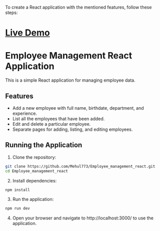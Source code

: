 To create a React application with the mentioned features, follow these steps:

# [Live Demo](https://teamtrackpro.netlify.app)

# Employee Management React Application

This is a simple React application for managing employee data.

## Features

- Add a new employee with full name, birthdate, department, and experience.
- List all the employees that have been added.
- Edit and delete a particular employee.
- Separate pages for adding, listing, and editing employees.

## Running the Application

1. Clone the repository:

```bash
git clone https://github.com/Mehul773/Employee_management_react.git
cd Employee_management_react
```

2. Install dependencies:

```bash
npm install
```

3. Run the application:

```bash
npm run dev
```

4. Open your browser and navigate to http://localhost:3000/ to use the application.
```

